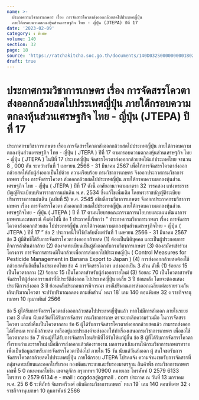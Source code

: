 ```yaml
---
name: >-
  ประกาศกรมวิชาการเกษตร เรื่อง การจัดสรรโควตาส่งออกกล้วยสดไปประเทศญี่ปุ่น
  ภายใต้กรอบความตกลงหุ้นส่วนเศรษฐกิจ ไทย - ญี่ปุ่น (JTEPA) ปีที่ 17
date: '2023-02-09'
category: ง พิเศษ
volume: 140
section: 32
page: 18
source: 'https://ratchakitcha.soc.go.th/documents/140D032S0000000001802.pdf'
draft: true
---
```


# ประกาศกรมวิชาการเกษตร เรื่อง การจัดสรรโควตาส่งออกกล้วยสดไปประเทศญี่ปุ่น ภายใต้กรอบความตกลงหุ้นส่วนเศรษฐกิจ ไทย - ญี่ปุ่น (JTEPA) ปีที่ 17

ประกาศกรมวิชาการเกษตร เรื่อง การจัดสรรโควตาส่งออกกล้วยสดไปประเทศญี่ปุ่น ภายใต้กรอบความตกลงหุ้นส่วนเศรษฐกิจ ไทย - ญี่ปุ่น ( JTEPA ) ปีที่ 17 ตามกรอบความตกลงหุ้นส่วนเศรษฐกิจ ไทย - ญี่ปุ่น ( JTEPA ) ในปีที่ 17 ประเทศญี่ปุ่น จัดสรรโควตาส่งออกกล้วยสดให้แก่ประเทศไทย จานวน 8 , 000 ตัน ระหว่างวันที่ 1 เมษายน 2566 - 31 มีนาคม 2567 เพื่อให้การจัดสรรโควตาส่งออกกล้วยสดให้กับผู้ส่งออกเป็นไปด้วย ความเรียบร้อย กรมวิชาการเกษตร จึงออกประกาศกรมวิชาการเกษตร เรื่อง การจัดสรรโควตา ส่งออกกล้วยสดไปประเทศญี่ปุ่น ภายใต้กรอบความตกลงหุ้นส่วนเศรษฐกิจ ไทย - ญี่ปุ่น ( JTEPA ) ปีที่ 17 ดังนี้ อาศัยอานาจตามมาตรา 32 วรรคสอง แห่งพระราชบัญญัติระเบียบบริหารราชการแผ่นดิน พ.ศ. 2534 ซึ่งแก้ไขเพิ่มเติม โดยพระราชบัญญัติระเบียบบริหารราชการแผ่นดิน (ฉบับที่ 5) พ.ศ. 2545 อธิบดีกรมวิชาการเกษตร จึงออกประกาศกรมวิชาการเกษตร เรื่อง การจัดสรรโควตา ส่งออกกล้วยสดไปประเทศญี่ปุ่น ภายใต้กรอบความตกลงหุ้นส่วนเศรษฐกิจไทย - ญี่ปุ่น ( JTEPA ) ปี ที่ 17 ตามนโยบายคณะกรรมการนโยบายและแผนพัฒนาการเกษตรและสหกรณ์ ดังต่อไปนี้ ข้อ 1 ประกาศนี้เรียกว่า “ ประกาศกรมวิชาการเกษตร เรื่อง การจัดสรรโควตาส่งออกกล้วยสด ไปประเทศญี่ปุ่น ภายใต้กรอบความตกลงหุ้นส่วนเศรษฐกิจไทย - ญี่ปุ่น ( JTEPA ) ปีที่ 17 ” ข้อ 2 ประกาศนี้ให้ใช้บังคับตั้งแต่วันที่ 1 เมษายน 2566 - 31 มีนาคม 2567 ข้อ 3 ผู้มีสิทธิได้รับการจัดสรรโควตาส่งออกกล้วยสด (1) ต้องเป็นนิติบุคคล และเป็นผู้ประกอบการกิจการค้าสินค้ากล้วย (2) ต้องจดทะเบียนเป็นผู้ส่งออกกับกรมวิชาการเกษตร (3) ต้องสมัครเข้าร่วมโครงการ การจัดการสารเคมีในกล้วยเพื่อการส่งออกไปประเทศญี่ปุ่น ( Control Measures for Pesticide Management in Banana Export to Japan ) (4) การส่งออกกล้วยสดต้องใช้กล้วยสดที่ผลิตขึ้นในประเทศไทย ข้อ 4 การจัดสรรโควตา แบ่งออกเป็น 3 ส่วน ดังนี้ (1) ร้อยละ 15 เป็นโควตากลาง (2) ร้อยละ 15 เป็นโควตาสำหรับผู้ส่งออกรายใหม่ (3) ร้อยละ 70 เป็นโควตาสาหรับจัดสรรให้ผู้ส่งออกรายเก่าที่มีประวัติส่งออก ไปประเทศญี่ปุ่น เฉลี่ย 3 ปี ย้อนหลัง โดยจะต้องแสดงประวัติการส่งออก 3 ปี ย้อนหลังประกอบการพิจารณา กรณีปริมาณการส่งออกเฉลี่ยแต่ละรายรวมกันเกินปริมาณโควตา จะปรับปริมาณลดลง ตามสัดส่วน ้ หนา 18 ่ เลม 140 ตอนพิเศษ 32 ง ราชกิจจานุเบกษา 10 กุมภาพันธ์ 2566

ข้อ 5 ผู้ได้รับการจัดสรรโควตาส่งออกกล้วยสดไปประเทศญี่ปุ่นแล้ว หากไม่มีการส่งออก ภายในระยะเวลา 3 เดือน นับแต่วันที่ได้รับการจัดสรร กรมวิชาการเกษ ตรจะยกเลิกความร่วมมือ ในการจัดสรรโควตา และส่งคืนเป็นโควตากลาง ข้อ 6 ผู้ได้รับการจัดสรรโควตาส่งออกกล้วยสดแล้ว สามารถส่งออกได้ทั้งหมด หากมีกล้วยสด เหลืออยู่และประสงค์จะส่งออกให้ทำเรื่องเสนอกรมวิชาการเกษตร เพื่อขอใช้โควตากลาง ข้อ 7 ห้ามผู้ที่ได้รับการจัดสรรโอนสิทธิที่ได้รับให้แก่ผู้อื่น ข้อ 8 ผู้ที่ได้รับการจัดสรรโควตาทั้งรายเก่าและรายใหม่ เมื่อมีการส่งออกแล้วต้องรายงาน ผลการดาเนินงานให้กรมวิชาการเกษตรทราบ เพื่อเป็นข้อมูลสาหรับการจัดสรรโควตาปีต่อไป ภายใน 15 วัน นับแต่วันส่งออก ผู้ สนใจขอรับการจัดสรรโควตากล้วยสดไปประเทศญี่ปุ่น ภายใต้กรอบ JTEPA โปรดแจ้ง ความจำนงขอรับการจัดสรรที่กลุ่มจดทะเบียนและออกใบรับรอง กองพัฒนาระบบและรับรองมาตรฐาน สินค้าพืช กรมวิชาการเกษตร เลขที่ 5 0 ถนนพหลโยธิน เขตจตุจักร กรุงเทพฯ 10900 หมายเลข โทรศัพท์ 0 2579 6133 โทรสาร o 2579 6134 e - mail : ccgdoa@gmail . com ประกาศ ณ วันที่ 13 มกราคม พ.ศ. 25 6 6 ระพีภัทร์ จันทรศรีวงศ์ อธิบดีกรมวิชาการเกษตร ้ หนา 19 ่ เลม 140 ตอนพิเศษ 32 ง ราชกิจจานุเบกษา 10 กุมภาพันธ์ 2566
